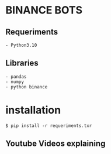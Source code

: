 # BINANCE BOTS 


## Requeriments

    - Python3.10
## Libraries     
    - pandas
    - numpy 
    - python binance 

# installation 
    $ pip install -r requeriments.txr

## Youtube Videos explaining 